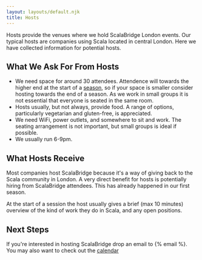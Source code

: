 ```yaml
---
layout: layouts/default.njk
title: Hosts
---
```

Hosts provide the venues where we hold ScalaBridge London events. Our typical hosts are companies using Scala located in central London. Here we have collected information for potential hosts.


## What We Ask For From Hosts

- We need space for around 30 attendees. Attendence will towards the higher end at the start of a [season](/seasons), so if your space is smaller consider hosting towards the end of a season. As we work in small groups it is not essential that everyone is seated in the same room.
- Hosts usually, but not always, provide food. A range of options, particularly vegetarian and gluten-free, is appreciated.
- We need WiFi, power outlets, and somewhere to sit and work. The seating arrangement is not important, but small groups is ideal if possible.
- We usually run 6-9pm.


## What Hosts Receive

Most companies host ScalaBridge because it's a way of giving back to the Scala community in London. A very direct benefit for hosts is potentially hiring from ScalaBridge attendees. This has already happened in our first season.

At the start of a session the host usually gives a brief (max 10 minutes) overview of the kind of work they do in Scala, and any open positions.


## Next Steps

If you're interested in hosting ScalaBridge drop an email to {% email %}. You may also want to check out the [calendar](/calendar)
